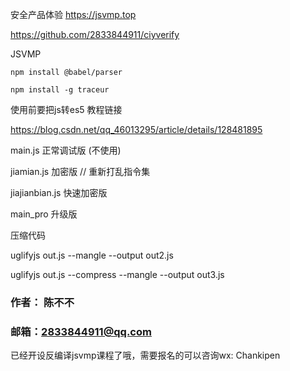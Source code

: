 安全产品体验
https://jsvmp.top

https://github.com/2833844911/ciyverify

JSVMP
```
npm install @babel/parser

npm install -g traceur
```



使用前要把js转es5 教程链接

https://blog.csdn.net/qq_46013295/article/details/128481895

main.js 正常调试版 (不使用)

jiamian.js 加密版  // 重新打乱指令集

jiajianbian.js 快速加密版


main_pro 升级版

压缩代码

uglifyjs out.js --mangle --output out2.js

uglifyjs out.js --compress --mangle --output out3.js


### 作者： 陈不不
### 邮箱：2833844911@qq.com
已经开设反编译jsvmp课程了哦，需要报名的可以咨询wx: Chankipen
